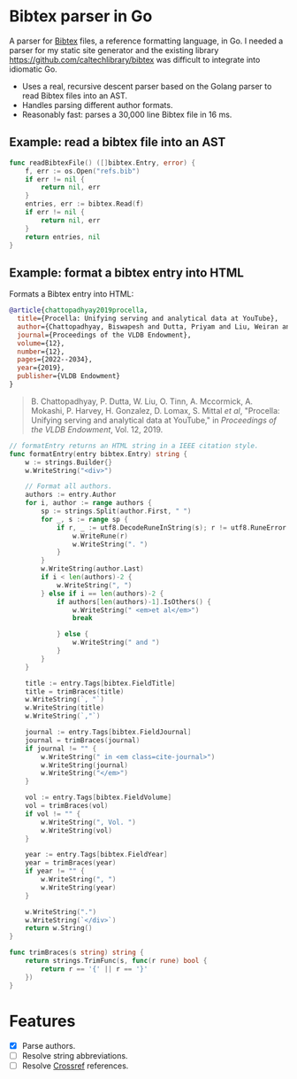 # Bibtex parser in Go

A parser for [Bibtex][bibtex-wiki] files, a reference formatting language, in Go. I needed a parser for my static site generator and the existing library https://github.com/caltechlibrary/bibtex was difficult to integrate into idiomatic Go.

- Uses a real, recursive descent parser based on the Golang parser to read Bibtex files into an AST.
- Handles parsing different author formats.
- Reasonably fast: parses a 30,000 line Bibtex file in 16 ms. 


## Example: read a bibtex file into an AST

```go
func readBibtexFile() ([]bibtex.Entry, error) {
	f, err := os.Open("refs.bib")
	if err != nil {
		return nil, err
	}
	entries, err := bibtex.Read(f)
	if err != nil {
		return nil, err
	}
	return entries, nil
}
```

## Example: format a bibtex entry into HTML

Formats a Bibtex entry into HTML:

```bibtex
@article{chattopadhyay2019procella,
  title={Procella: Unifying serving and analytical data at YouTube},
  author={Chattopadhyay, Biswapesh and Dutta, Priyam and Liu, Weiran and Tinn, Ott and Mccormick, Andrew and Mokashi, Aniket and Harvey, Paul and Gonzalez, Hector and Lomax, David and Mittal, Sagar and others},
  journal={Proceedings of the VLDB Endowment},
  volume={12},
  number={12},
  pages={2022--2034},
  year={2019},
  publisher={VLDB Endowment}
}
```

> B. Chattopadhyay, P. Dutta, W. Liu, O. Tinn, A. Mccormick, A. Mokashi, P. Harvey, H. Gonzalez, D. Lomax, S. Mittal *et al*, "Procella: Unifying serving and analytical data at YouTube," in *Proceedings of the VLDB Endowment*, Vol. 12, 2019.

```go
// formatEntry returns an HTML string in a IEEE citation style.
func formatEntry(entry bibtex.Entry) string {
	w := strings.Builder{}
	w.WriteString("<div>")

	// Format all authors.
	authors := entry.Author
	for i, author := range authors {
		sp := strings.Split(author.First, " ")
		for _, s := range sp {
			if r, _ := utf8.DecodeRuneInString(s); r != utf8.RuneError {
				w.WriteRune(r)
				w.WriteString(". ")
			}
		}
		w.WriteString(author.Last)
		if i < len(authors)-2 {
			w.WriteString(", ")
		} else if i == len(authors)-2 {
			if authors[len(authors)-1].IsOthers() {
				w.WriteString(" <em>et al</em>")
				break

			} else {
				w.WriteString(" and ")
			}
		}
	}

	title := entry.Tags[bibtex.FieldTitle]
	title = trimBraces(title)
	w.WriteString(`, "`)
	w.WriteString(title)
	w.WriteString(`,"`)

	journal := entry.Tags[bibtex.FieldJournal]
	journal = trimBraces(journal)
	if journal != "" {
		w.WriteString(" in <em class=cite-journal>")
		w.WriteString(journal)
		w.WriteString("</em>")
	}

	vol := entry.Tags[bibtex.FieldVolume]
	vol = trimBraces(vol)
	if vol != "" {
		w.WriteString(", Vol. ")
		w.WriteString(vol)
	}

	year := entry.Tags[bibtex.FieldYear]
	year = trimBraces(year)
	if year != "" {
		w.WriteString(", ")
		w.WriteString(year)
	}

	w.WriteString(".")
	w.WriteString(`</div>`)
	return w.String()
}

func trimBraces(s string) string {
	return strings.TrimFunc(s, func(r rune) bool {
		return r == '{' || r == '}'
	})
}
```

[bibtex-wiki]: https://en.wikipedia.org/wiki/BibTeX

# Features

- [x] Parse authors.
- [ ] Resolve string abbreviations.
- [ ] Resolve [Crossref] references.

[Crossref]: https://tex.stackexchange.com/questions/401138/what-is-the-bibtex-crossref-field-used-for

